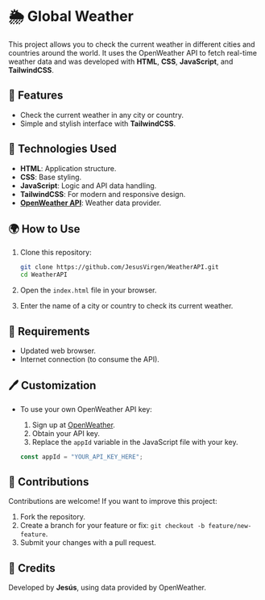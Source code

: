 # 🌦️ Global Weather

This project allows you to check the current weather in different cities and countries around the world. It uses the OpenWeather API to fetch real-time weather data and was developed with **HTML**, **CSS**, **JavaScript**, and **TailwindCSS**.

## 🚀 Features

- Check the current weather in any city or country.
- Simple and stylish interface with **TailwindCSS**.

## 🔧 Technologies Used

- **HTML**: Application structure.
- **CSS**: Base styling.
- **JavaScript**: Logic and API data handling.
- **TailwindCSS**: For modern and responsive design.
- **[OpenWeather API](https://openweathermap.org/api)**: Weather data provider.

## 🌍 How to Use

1. Clone this repository:

   ```bash
   git clone https://github.com/JesusVirgen/WeatherAPI.git
   cd WeatherAPI
   ```

2. Open the `index.html` file in your browser.

3. Enter the name of a city or country to check its current weather.

## 📜 Requirements

- Updated web browser.
- Internet connection (to consume the API).

## 🖊️ Customization

- To use your own OpenWeather API key:

  1. Sign up at [OpenWeather](https://openweathermap.org/).
  2. Obtain your API key.
  3. Replace the `appId` variable in the JavaScript file with your key.

  ```javascript
  const appId = "YOUR_API_KEY_HERE";
  ```

## 🤝 Contributions

Contributions are welcome! If you want to improve this project:

1. Fork the repository.
2. Create a branch for your feature or fix: `git checkout -b feature/new-feature`.
3. Submit your changes with a pull request.

## 🌟 Credits

Developed by **Jesús**, using data provided by OpenWeather.
